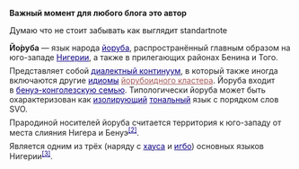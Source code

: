 <p><b>Важный момент для любого блога это автор</b></p><p>Думаю что не стоит забывать как выглядит standartnote </p><p style="margin-top: 0.5em; margin-bottom: 0.5em; line-height: inherit; color: rgb(34, 34, 34); font-size: 14px;"><b>Йо́руба</b>&nbsp;— язык народа&nbsp;<a href="https://ru.wikipedia.org/wiki/%D0%99%D0%BE%D1%80%D1%83%D0%B1%D0%B0_(%D0%BD%D0%B0%D1%80%D0%BE%D0%B4)" title="Йоруба (народ)" style="color: rgb(11, 0, 128); background-image: none; background-position: initial; background-size: initial; background-repeat: initial; background-attachment: initial; background-origin: initial; background-clip: initial;">йоруба</a>, распространённый главным образом на юго-западе&nbsp;<a href="https://ru.wikipedia.org/wiki/%D0%9D%D0%B8%D0%B3%D0%B5%D1%80%D0%B8%D1%8F" title="Нигерия" style="color: rgb(11, 0, 128); background-image: none; background-position: initial; background-size: initial; background-repeat: initial; background-attachment: initial; background-origin: initial; background-clip: initial;">Нигерии</a>, а также в прилегающих районах Бенина и Того.</p><p style="margin-top: 0.5em; margin-bottom: 0.5em; line-height: inherit; color: rgb(34, 34, 34); font-size: 14px;">Представляет собой&nbsp;<a href="https://ru.wikipedia.org/wiki/%D0%94%D0%B8%D0%B0%D0%BB%D0%B5%D0%BA%D1%82%D0%BD%D1%8B%D0%B9_%D0%BA%D0%BE%D0%BD%D1%82%D0%B8%D0%BD%D1%83%D1%83%D0%BC" title="Диалектный континуум" style="color: rgb(11, 0, 128); background-image: none; background-position: initial; background-size: initial; background-repeat: initial; background-attachment: initial; background-origin: initial; background-clip: initial;">диалектный континуум</a>, в который также иногда включаются другие&nbsp;<a href="https://ru.wikipedia.org/wiki/%D0%98%D0%B4%D0%B8%D0%BE%D0%BC" title="Идиом" style="color: rgb(11, 0, 128); background-image: none; background-position: initial; background-size: initial; background-repeat: initial; background-attachment: initial; background-origin: initial; background-clip: initial;">идиомы</a>&nbsp;<a href="https://ru.wikipedia.org/w/index.php?title=%D0%99%D0%BE%D1%80%D1%83%D0%B1%D0%BE%D0%B8%D0%B4%D0%BD%D1%8B%D0%B5_%D1%8F%D0%B7%D1%8B%D0%BA%D0%B8&amp;action=edit&amp;redlink=1" class="new" title="Йорубоидные языки (страница отсутствует)" style="color: rgb(165, 88, 88); background-image: none; background-position: initial; background-size: initial; background-repeat: initial; background-attachment: initial; background-origin: initial; background-clip: initial;">йорубоидного кластера</a>. Йоруба входит в&nbsp;<a href="https://ru.wikipedia.org/wiki/%D0%91%D0%B5%D0%BD%D1%83%D1%8D-%D0%BA%D0%BE%D0%BD%D0%B3%D0%BE%D0%BB%D0%B5%D0%B7%D1%81%D0%BA%D0%B8%D0%B5_%D1%8F%D0%B7%D1%8B%D0%BA%D0%B8" title="Бенуэ-конголезские языки" style="color: rgb(11, 0, 128); background-image: none; background-position: initial; background-size: initial; background-repeat: initial; background-attachment: initial; background-origin: initial; background-clip: initial;">бенуэ-конголезскую семью</a>. Типологически йоруба может быть охарактеризован как&nbsp;<a href="https://ru.wikipedia.org/wiki/%D0%98%D0%B7%D0%BE%D0%BB%D0%B8%D1%80%D1%83%D1%8E%D1%89%D0%B8%D0%B5_%D1%8F%D0%B7%D1%8B%D0%BA%D0%B8" class="mw-redirect" title="Изолирующие языки" style="color: rgb(11, 0, 128); background-image: none; background-position: initial; background-size: initial; background-repeat: initial; background-attachment: initial; background-origin: initial; background-clip: initial;">изолирующий</a>&nbsp;<a href="https://ru.wikipedia.org/wiki/%D0%A2%D0%BE%D0%BD_(%D0%BB%D0%B8%D0%BD%D0%B3%D0%B2%D0%B8%D1%81%D1%82%D0%B8%D0%BA%D0%B0)" title="Тон (лингвистика)" style="color: rgb(11, 0, 128); background-image: none; background-position: initial; background-size: initial; background-repeat: initial; background-attachment: initial; background-origin: initial; background-clip: initial;">тональный</a>&nbsp;язык с порядком слов SVO.</p><p style="margin-top: 0.5em; margin-bottom: 0.5em; line-height: inherit; color: rgb(34, 34, 34); font-size: 14px;">Прародиной носителей йоруба считается территория к юго-западу от места слияния Нигера и Бенуэ<sup id="cite_ref-Owolabi1207_2-0" class="reference" style="line-height: 1em; unicode-bidi: isolate; white-space: nowrap; font-size: 11.2px;"><a href="https://ru.wikipedia.org/wiki/%D0%99%D0%BE%D1%80%D1%83%D0%B1%D0%B0_(%D1%8F%D0%B7%D1%8B%D0%BA)#cite_note-Owolabi1207-2" style="color: rgb(11, 0, 128); background-image: none; background-position: initial; background-size: initial; background-repeat: initial; background-attachment: initial; background-origin: initial; background-clip: initial;">[2]</a></sup>.</p><p style="margin-top: 0.5em; margin-bottom: 0.5em; line-height: inherit; color: rgb(34, 34, 34); font-size: 14px;">Является одним из трёх (наряду с&nbsp;<a href="https://ru.wikipedia.org/wiki/%D0%A5%D0%B0%D1%83%D1%81%D0%B0_(%D1%8F%D0%B7%D1%8B%D0%BA)" title="Хауса (язык)" style="color: rgb(11, 0, 128); background-image: none; background-position: initial; background-size: initial; background-repeat: initial; background-attachment: initial; background-origin: initial; background-clip: initial;">хауса</a>&nbsp;и&nbsp;<a href="https://ru.wikipedia.org/wiki/%D0%98%D0%B3%D0%B1%D0%BE_(%D1%8F%D0%B7%D1%8B%D0%BA)" title="Игбо (язык)" style="color: rgb(11, 0, 128); background-image: none; background-position: initial; background-size: initial; background-repeat: initial; background-attachment: initial; background-origin: initial; background-clip: initial;">игбо</a>) основных языков Нигерии<sup id="cite_ref-Owolabi1209_3-0" class="reference" style="line-height: 1em; unicode-bidi: isolate; white-space: nowrap; font-size: 11.2px;"><a href="https://ru.wikipedia.org/wiki/%D0%99%D0%BE%D1%80%D1%83%D0%B1%D0%B0_(%D1%8F%D0%B7%D1%8B%D0%BA)#cite_note-Owolabi1209-3" style="color: rgb(11, 0, 128); background-image: none; background-position: initial; background-size: initial; background-repeat: initial; background-attachment: initial; background-origin: initial; background-clip: initial;">[3]</a></sup>.</p><p><br></p>